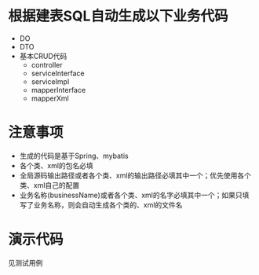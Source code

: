 # 根据建表SQL自动生成以下业务代码
- DO
- DTO
- 基本CRUD代码
  - controller
  - serviceInterface
  - serviceImpl
  - mapperInterface
  - mapperXml

# 注意事项
- 生成的代码是基于Spring、mybatis
- 各个类、xml的包名必填
- 全局源码输出路径或者各个类、xml的输出路径必填其中一个；优先使用各个类、xml自己的配置
- 业务名称(businessName)或者各个类、xml的名字必填其中一个；如果只填写了业务名称，则会自动生成各个类的、xml的文件名

# 演示代码
见测试用例
